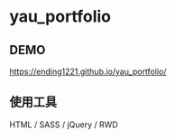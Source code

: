 # yau_portfolio

## DEMO

https://ending1221.github.io/yau_portfolio/

## 使用工具

HTML / SASS / jQuery / RWD
